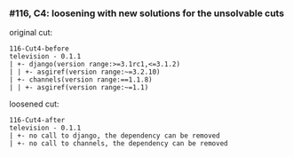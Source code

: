 ### #116, C4: loosening with new solutions for the unsolvable cuts
original cut:

```
116-Cut4-before
television - 0.1.1
| +- django(version range:>=3.1rc1,<=3.1.2)
| | +- asgiref(version range:~=3.2.10)
| +- channels(version range:==1.1.8)
| | +- asgiref(version range:~=1.1)
```




loosened cut:
```
116-Cut4-after
television - 0.1.1
| +- no call to django, the dependency can be removed
| +- no call to channels, the dependency can be removed
```


